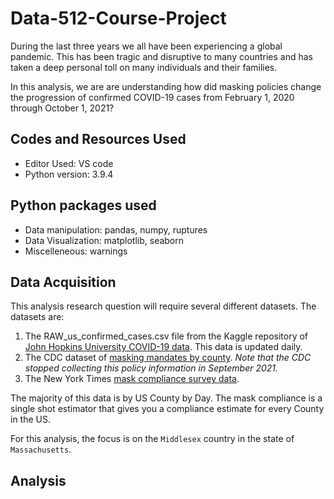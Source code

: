 # Data-512-Course-Project

During the last three years we all have been experiencing a global pandemic. This has been tragic and disruptive to many countries and has taken a deep personal toll on many individuals and their families. 

In this analysis, we are are understanding how did masking policies change the progression of confirmed COVID-19 cases from February 1, 2020 through October 1, 2021?

## Codes and Resources Used

- Editor Used: VS code
- Python version: 3.9.4

## Python packages used

- Data manipulation: pandas, numpy, ruptures
- Data Visualization: matplotlib, seaborn
- Miscelleneous: warnings

## Data Acquisition

This analysis research question will require several different datasets. The datasets are:

1. The RAW_us_confirmed_cases.csv file from the Kaggle repository of [John Hopkins University COVID-19 data](https://www.kaggle.com/datasets/antgoldbloom/covid19-data-from-john-hopkins-university). This data is updated daily. 
2. The CDC dataset of [masking mandates by county](https://data.cdc.gov/Policy-Surveillance/U-S-State-and-Territorial-Public-Mask-Mandates-Fro/62d6-pm5i). *Note that the CDC stopped collecting this policy information in September 2021.*
3. The New York Times [mask compliance survey data](https://github.com/nytimes/covid-19-data/tree/master/mask-use).

The majority of this data is by US County by Day. The mask compliance is a single shot estimator that gives you a compliance estimate for every County in the US. 

For this analysis, the focus is on the `Middlesex` country in the state of `Massachusetts`.

## Analysis

